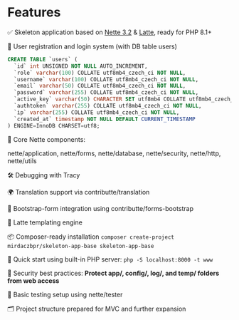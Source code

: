 Features
==================
✅ Skeleton application based on [Nette 3.2](https://nette.org) & [Latte](https://latte.nette.org), ready for PHP 8.1+

🔐 User registration and login system (with DB table users)

```sql
CREATE TABLE `users` (
  `id` int UNSIGNED NOT NULL AUTO_INCREMENT,
  `role` varchar(100) COLLATE utf8mb4_czech_ci NOT NULL,
  `username` varchar(100) COLLATE utf8mb4_czech_ci NOT NULL,
  `email` varchar(50) COLLATE utf8mb4_czech_ci NOT NULL,
  `password` varchar(255) COLLATE utf8mb4_czech_ci NOT NULL,
  `active_key` varchar(50) CHARACTER SET utf8mb4 COLLATE utf8mb4_czech_ci DEFAULT NULL,
  `authtoken` varchar(255) COLLATE utf8mb4_czech_ci NOT NULL,
  `ip` varchar(255) COLLATE utf8mb4_czech_ci NOT NULL,
  `created_at` timestamp NOT NULL DEFAULT CURRENT_TIMESTAMP
) ENGINE=InnoDB CHARSET=utf8;
```

🧰 Core Nette components:

nette/application, nette/forms, nette/database, nette/security, nette/http, nette/utils

🛠 Debugging with Tracy

🌍 Translation support via contributte/translation

🧾 Bootstrap-form integration using contributte/forms-bootstrap

🎨 Latte templating engine

📦 Composer-ready installation `composer create-project mirdaczbpr/skeleton-app-base skeleton-app-base`

🚀 Quick start using built-in PHP server: `php -S localhost:8000 -t www`

🔐 Security best practices: **Protect app/, config/, log/, and temp/ folders from web access**

🧪 Basic testing setup using nette/tester

🗂 Project structure prepared for MVC and further expansion

